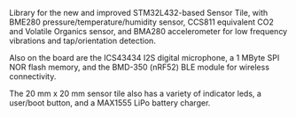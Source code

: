 Library for the new and improved STM32L432-based Sensor Tile, with BME280 pressure/temperature/humidity sensor, CCS811 equivalent CO2 and Volatile Organics sensor, and BMA280 accelerometer for low frequency vibrations and tap/orientation detection.

Also on the board are the ICS43434 I2S digital microphone, a 1 MByte SPI NOR flash memory, and the BMD-350 (nRF52) BLE module for wireless connectivity.

The 20 mm x 20 mm sensor tile also has a variety of indicator leds, a user/boot button, and a MAX1555 LiPo battery charger.
